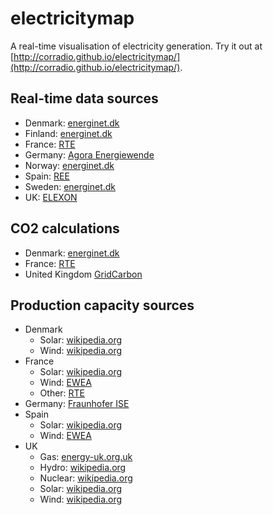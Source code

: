 # electricitymap
A real-time visualisation of electricity generation. Try it out at [http://corradio.github.io/electricitymap/](http://corradio.github.io/electricitymap/).

## Real-time data sources
- Denmark: [energinet.dk](http://energinet.dk/EN/El/Sider/Elsystemet-lige-nu.aspx)
- Finland: [energinet.dk](http://www.energinet.dk/EN/El/Sider/Det-nordiske-elsystem.aspx)
- France: [RTE](http://www.rte-france.com/en/eco2mix/eco2mix)
- Germany: [Agora Energiewende](https://www.agora-energiewende.de/en/topics/-agothem-/Produkt/produkt/76/Agorameter/)
- Norway: [energinet.dk](http://www.energinet.dk/EN/El/Sider/Det-nordiske-elsystem.aspx)
- Spain: [REE](https://demanda.ree.es/generacion_acumulada.html)
- Sweden: [energinet.dk](http://www.energinet.dk/EN/El/Sider/Det-nordiske-elsystem.aspx)
- UK: [ELEXON](http://www.bmreports.com/bsp/additional/soapfunctions.php?element=generationbyfueltypetable)

## CO2 calculations
- Denmark: [energinet.dk](http://www.energinet.dk/DA/El/Engrosmarked/Udtraek-af-markedsdata/Sider/Om-Elsystemet-lige-nu.aspx)
- France: [RTE](http://www.rte-france.com/en/eco2mix/eco2mix-co2-en)
- United Kingdom [GridCarbon](http://www.gridcarbon.uk/)

## Production capacity sources
- Denmark
  - Solar: [wikipedia.org](https://en.wikipedia.org/wiki/Solar_power_in_Denmark)
  - Wind: [wikipedia.org](https://en.wikipedia.org/wiki/Wind_power_in_Denmark#Capacities_and_production)
- France
  - Solar: [wikipedia.org](https://en.wikipedia.org/wiki/Solar_power_by_country)
  - Wind: [EWEA](http://www.ewea.org/fileadmin/files/library/publications/statistics/EWEA-Annual-Statistics-2015.pdf)
  - Other: [RTE](http://clients.rte-france.com/lang/an/visiteurs/vie/prod/parc_reference.jsp)
- Germany: [Fraunhofer ISE](https://www.energy-charts.de/power_inst.htm)
- Spain
  - Solar: [wikipedia.org](https://en.wikipedia.org/wiki/Solar_power_by_country)
  - Wind: [EWEA](http://www.ewea.org/fileadmin/files/library/publications/statistics/EWEA-Annual-Statistics-2015.pdf)
- UK
    - Gas: [energy-uk.org.uk](http://www.energy-uk.org.uk/energy-industry/gas-generation.html)
    - Hydro: [wikipedia.org](https://en.wikipedia.org/wiki/Hydroelectricity_in_the_United_Kingdom)
    - Nuclear: [wikipedia.org](https://en.wikipedia.org/wiki/Nuclear_power_in_the_United_Kingdom)
    - Solar: [wikipedia.org](https://en.wikipedia.org/wiki/Solar_power_by_country)
    - Wind: [wikipedia.org](https://en.wikipedia.org/wiki/Wind_power_in_the_United_Kingdom)

